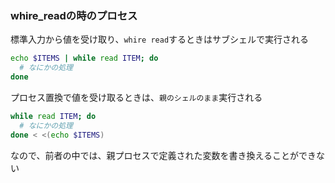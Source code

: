 ### whire_readの時のプロセス
<!-- {ISSUEタイトル}.md になります -->
<!-- ISSUEラベル名に対応するディレクトリに格納されます -->
<!-- ISSUEタイトルに`###`を足して、descriptionの1行目に自動追記します -->

標準入力から値を受け取り、`whire read`するときはサブシェルで実行される
```sh
echo $ITEMS | while read ITEM; do
  # なにかの処理
done
```

プロセス置換で値を受け取るときは、`親のシェルのまま`実行される
```sh
while read ITEM; do
  # なにかの処理
done < <(echo $ITEMS)
```

なので、前者の中では、親プロセスで定義された変数を書き換えることができない

